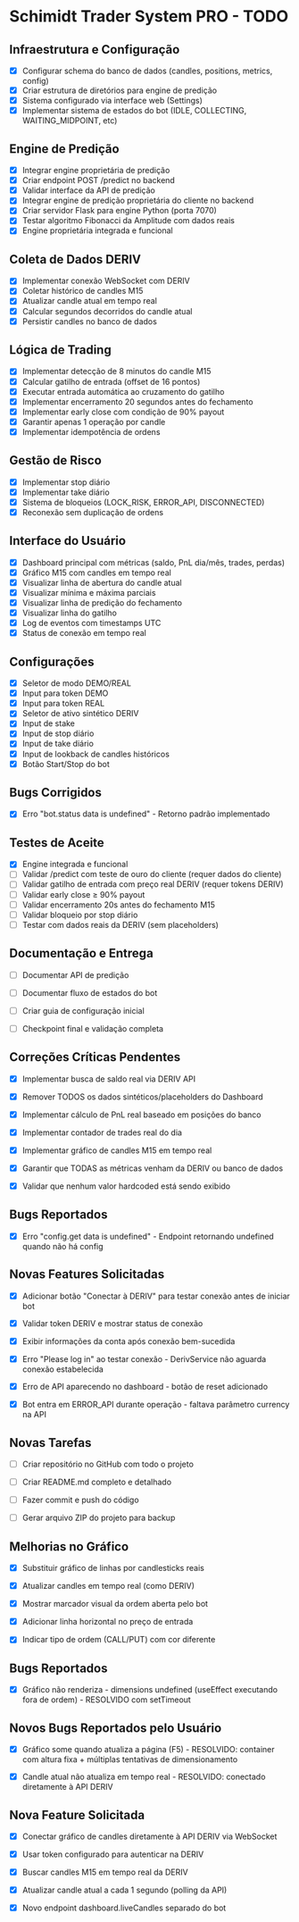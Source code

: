 # Schimidt Trader System PRO - TODO

## Infraestrutura e Configuração
- [x] Configurar schema do banco de dados (candles, positions, metrics, config)
- [x] Criar estrutura de diretórios para engine de predição
- [x] Sistema configurado via interface web (Settings)
- [x] Implementar sistema de estados do bot (IDLE, COLLECTING, WAITING_MIDPOINT, etc)

## Engine de Predição
- [x] Integrar engine proprietária de predição
- [x] Criar endpoint POST /predict no backend
- [x] Validar interface da API de predição
- [x] Integrar engine de predição proprietária do cliente no backend
- [x] Criar servidor Flask para engine Python (porta 7070)
- [x] Testar algoritmo Fibonacci da Amplitude com dados reais
- [x] Engine proprietária integrada e funcional

## Coleta de Dados DERIV
- [x] Implementar conexão WebSocket com DERIV
- [x] Coletar histórico de candles M15
- [x] Atualizar candle atual em tempo real
- [x] Calcular segundos decorridos do candle atual
- [x] Persistir candles no banco de dados

## Lógica de Trading
- [x] Implementar detecção de 8 minutos do candle M15
- [x] Calcular gatilho de entrada (offset de 16 pontos)
- [x] Executar entrada automática ao cruzamento do gatilho
- [x] Implementar encerramento 20 segundos antes do fechamento
- [x] Implementar early close com condição de 90% payout
- [x] Garantir apenas 1 operação por candle
- [x] Implementar idempotência de ordens

## Gestão de Risco
- [x] Implementar stop diário
- [x] Implementar take diário
- [x] Sistema de bloqueios (LOCK_RISK, ERROR_API, DISCONNECTED)
- [x] Reconexão sem duplicação de ordens

## Interface do Usuário
- [x] Dashboard principal com métricas (saldo, PnL dia/mês, trades, perdas)
- [x] Gráfico M15 com candles em tempo real
- [x] Visualizar linha de abertura do candle atual
- [x] Visualizar mínima e máxima parciais
- [x] Visualizar linha de predição do fechamento
- [x] Visualizar linha do gatilho
- [x] Log de eventos com timestamps UTC
- [x] Status de conexão em tempo real

## Configurações
- [x] Seletor de modo DEMO/REAL
- [x] Input para token DEMO
- [x] Input para token REAL
- [x] Seletor de ativo sintético DERIV
- [x] Input de stake
- [x] Input de stop diário
- [x] Input de take diário
- [x] Input de lookback de candles históricos
- [x] Botão Start/Stop do bot

## Bugs Corrigidos
- [x] Erro "bot.status data is undefined" - Retorno padrão implementado

## Testes de Aceite
- [x] Engine integrada e funcional
- [ ] Validar /predict com teste de ouro do cliente (requer dados do cliente)
- [ ] Validar gatilho de entrada com preço real DERIV (requer tokens DERIV)
- [ ] Validar early close ≥ 90% payout
- [ ] Validar encerramento 20s antes do fechamento M15
- [ ] Validar bloqueio por stop diário
- [ ] Testar com dados reais da DERIV (sem placeholders)

## Documentação e Entrega
- [ ] Documentar API de predição
- [ ] Documentar fluxo de estados do bot
- [ ] Criar guia de configuração inicial
- [ ] Checkpoint final e validação completa



## Correções Críticas Pendentes
- [x] Implementar busca de saldo real via DERIV API
- [x] Remover TODOS os dados sintéticos/placeholders do Dashboard
- [x] Implementar cálculo de PnL real baseado em posições do banco
- [x] Implementar contador de trades real do dia
- [x] Implementar gráfico de candles M15 em tempo real
- [x] Garantir que TODAS as métricas venham da DERIV ou banco de dados
- [x] Validar que nenhum valor hardcoded está sendo exibido



## Bugs Reportados
- [x] Erro "config.get data is undefined" - Endpoint retornando undefined quando não há config



## Novas Features Solicitadas
- [x] Adicionar botão "Conectar à DERIV" para testar conexão antes de iniciar bot
- [x] Validar token DERIV e mostrar status de conexão
- [x] Exibir informações da conta após conexão bem-sucedida



- [x] Erro "Please log in" ao testar conexão - DerivService não aguarda conexão estabelecida



- [x] Erro de API aparecendo no dashboard - botão de reset adicionado



- [x] Bot entra em ERROR_API durante operação - faltava parâmetro currency na API



## Novas Tarefas
- [ ] Criar repositório no GitHub com todo o projeto
- [ ] Criar README.md completo e detalhado
- [ ] Fazer commit e push do código
- [ ] Gerar arquivo ZIP do projeto para backup



## Melhorias no Gráfico
- [x] Substituir gráfico de linhas por candlesticks reais
- [x] Atualizar candles em tempo real (como DERIV)
- [x] Mostrar marcador visual da ordem aberta pelo bot
- [x] Adicionar linha horizontal no preço de entrada
- [x] Indicar tipo de ordem (CALL/PUT) com cor diferente



## Bugs Reportados
- [x] Gráfico não renderiza - dimensions undefined (useEffect executando fora de ordem) - RESOLVIDO com setTimeout




## Novos Bugs Reportados pelo Usuário
- [x] Gráfico some quando atualiza a página (F5) - RESOLVIDO: container com altura fixa + múltiplas tentativas de dimensionamento
- [x] Candle atual não atualiza em tempo real - RESOLVIDO: conectado diretamente à API DERIV




## Nova Feature Solicitada
- [x] Conectar gráfico de candles diretamente à API DERIV via WebSocket
- [x] Usar token configurado para autenticar na DERIV
- [x] Buscar candles M15 em tempo real da DERIV
- [x] Atualizar candle atual a cada 1 segundo (polling da API)
- [x] Novo endpoint dashboard.liveCandles separado do bot

